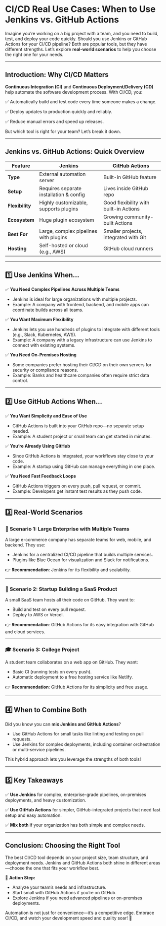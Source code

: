 # CI/CD Real Use Cases: When to Use Jenkins vs. GitHub Actions

Imagine you’re working on a big project with a team, and you need to build, test, and deploy your code quickly. Should you use Jenkins or GitHub Actions for your CI/CD pipeline? Both are popular tools, but they have different strengths. Let’s explore **real-world scenarios** to help you choose the right one for your needs.

---

## Introduction: Why CI/CD Matters

**Continuous Integration (CI)** and **Continuous Deployment/Delivery (CD)** help automate the software development process. With CI/CD, you:

✅ Automatically build and test code every time someone makes a change.

✅ Deploy updates to production quickly and reliably.

✅ Reduce manual errors and speed up releases.

But which tool is right for your team? Let’s break it down.

---

## Jenkins vs. GitHub Actions: Quick Overview

| Feature | Jenkins | GitHub Actions |
| --- | --- | --- |
| **Type** | External automation server | Built-in GitHub feature |
| **Setup** | Requires separate installation & config | Lives inside GitHub repo |
| **Flexibility** | Highly customizable, supports plugins | Good flexibility with built-in Actions |
| **Ecosystem** | Huge plugin ecosystem | Growing community-built Actions |
| **Best For** | Large, complex pipelines with plugins | Smaller projects, integrated with Git |
| **Hosting** | Self-hosted or cloud (e.g., AWS) | GitHub cloud runners |

---

## 1️⃣ Use Jenkins When…

✅ **You Need Complex Pipelines Across Multiple Teams**

- Jenkins is ideal for large organizations with multiple projects.
- Example: A company with frontend, backend, and mobile apps can coordinate builds across all teams.

✅ **You Want Maximum Flexibility**

- Jenkins lets you use hundreds of plugins to integrate with different tools (e.g., Slack, Kubernetes, AWS).
- Example: A company with a legacy infrastructure can use Jenkins to connect with existing systems.

✅ **You Need On-Premises Hosting**

- Some companies prefer hosting their CI/CD on their own servers for security or compliance reasons.
- Example: Banks and healthcare companies often require strict data control.

---

## 2️⃣ Use GitHub Actions When…

✅ **You Want Simplicity and Ease of Use**

- GitHub Actions is built into your GitHub repo—no separate setup needed.
- Example: A student project or small team can get started in minutes.

✅ **You’re Already Using GitHub**

- Since GitHub Actions is integrated, your workflows stay close to your code.
- Example: A startup using GitHub can manage everything in one place.

✅ **You Need Fast Feedback Loops**

- GitHub Actions triggers on every push, pull request, or commit.
- Example: Developers get instant test results as they push code.

---

## 3️⃣ Real-World Scenarios

### 🏢 **Scenario 1: Large Enterprise with Multiple Teams**

A large e-commerce company has separate teams for web, mobile, and backend. They use:

- Jenkins for a centralized CI/CD pipeline that builds multiple services.
- Plugins like Blue Ocean for visualization and Slack for notifications.

👉 **Recommendation**: Jenkins for its flexibility and scalability.

---

### 🚀 **Scenario 2: Startup Building a SaaS Product**

A small SaaS team hosts all their code on GitHub. They want to:

- Build and test on every pull request.
- Deploy to AWS or Vercel.

👉 **Recommendation**: GitHub Actions for its easy integration with GitHub and cloud services.

---

### 🎓 **Scenario 3: College Project**

A student team collaborates on a web app on GitHub. They want:

- Basic CI (running tests on every push).
- Automatic deployment to a free hosting service like Netlify.

👉 **Recommendation**: GitHub Actions for its simplicity and free usage.

---

## 4️⃣ When to Combine Both

Did you know you can **mix Jenkins and GitHub Actions**?

- Use GitHub Actions for small tasks like linting and testing on pull requests.
- Use Jenkins for complex deployments, including container orchestration or multi-service pipelines.

This hybrid approach lets you leverage the strengths of both tools!

---

## 5️⃣ Key Takeaways

✅ **Use Jenkins** for complex, enterprise-grade pipelines, on-premises deployments, and heavy customization.

✅ **Use GitHub Actions** for simpler, GitHub-integrated projects that need fast setup and easy automation.

✅ **Mix both** if your organization has both simple and complex needs.

---

## Conclusion: Choosing the Right Tool

The best CI/CD tool depends on your project size, team structure, and deployment needs. Jenkins and GitHub Actions both shine in different areas—choose the one that fits your workflow best.

📌 **Action Step:**

- Analyze your team’s needs and infrastructure.
- Start small with GitHub Actions if you’re on GitHub.
- Explore Jenkins if you need advanced pipelines or on-premises deployments.

Automation is not just for convenience—it’s a competitive edge. Embrace CI/CD, and watch your development speed and quality soar! 🚀